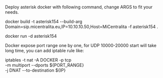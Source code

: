 Deploy asterisk docker with following command, change ARGS to fit your needs.

docker build -t asterisk154 --build-arg Domain=sip.micentralita.eu,IP=10.10.10.50,Host=MiCentralita -f asterisk154 .

docker run -d asterisk154


Docker expose port range one by one, for UDP 10000-20000 start will take long time, you can add iptable rule like:

iptables -t nat -A  DOCKER -p tcp \
         -m multiport --dports ${PORT_RANGE} \
         -j DNAT --to-destination ${IP}
